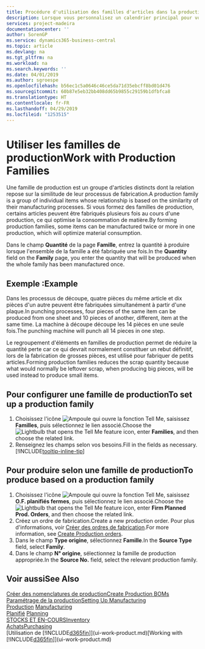 ```yaml
---
title: Procédure d'utilisation des familles d'articles dans la production | Microsoft Docs
description: Lorsque vous personnalisez un calendrier principal pour votre société ou pour l'un de ses partenaires commerciaux, votre tâche consiste essentiellement à modifier le statut des jours ouvrés et chômés.
services: project-madeira
documentationcenter: ''
author: SorenGP
ms.service: dynamics365-business-central
ms.topic: article
ms.devlang: na
ms.tgt_pltfrm: na
ms.workload: na
ms.search.keywords: ''
ms.date: 04/01/2019
ms.author: sgroespe
ms.openlocfilehash: b56ec1c5a0646c46ce5da71d35ebcff8bd01d476
ms.sourcegitcommit: 60b87e5eb32bb408dd65b9855c29159b1dfbfca8
ms.translationtype: HT
ms.contentlocale: fr-FR
ms.lasthandoff: 04/29/2019
ms.locfileid: "1253515"
---
```

# <a name="work-with-production-families"></a><span data-ttu-id="8c4ed-103">Utiliser les familles de production</span><span class="sxs-lookup"><span data-stu-id="8c4ed-103">Work with Production Families</span></span>
<span data-ttu-id="8c4ed-104">Une famille de production est un groupe d'articles distincts dont la relation repose sur la similitude de leur processus de fabrication.</span><span class="sxs-lookup"><span data-stu-id="8c4ed-104">A production family is a group of individual items whose relationship is based on the similarity of their manufacturing processes.</span></span> <span data-ttu-id="8c4ed-105">Si vous formez des familles de production, certains articles peuvent être fabriqués plusieurs fois au cours d'une production, ce qui optimise la consommation de matière.</span><span class="sxs-lookup"><span data-stu-id="8c4ed-105">By forming production families, some items can be manufactured twice or more in one production, which will optimize material consumption.</span></span>

<span data-ttu-id="8c4ed-106">Dans le champ **Quantité** de la page **Famille**, entrez la quantité à produire lorsque l'ensemble de la famille a été fabriquée une fois.</span><span class="sxs-lookup"><span data-stu-id="8c4ed-106">In the **Quantity** field on the **Family** page, you enter the quantity that will be produced when the whole family has been manufactured once.</span></span>

## <a name="example"></a><span data-ttu-id="8c4ed-107">Exemple :</span><span class="sxs-lookup"><span data-stu-id="8c4ed-107">Example</span></span>
<span data-ttu-id="8c4ed-108">Dans les processus de découpe, quatre pièces du même article et dix pièces d'un autre peuvent être fabriquées simultanément à partir d'une plaque.</span><span class="sxs-lookup"><span data-stu-id="8c4ed-108">In punching processes, four pieces of the same item can be produced from one sheet and 10 pieces of another, different, item at the same time.</span></span> <span data-ttu-id="8c4ed-109">La machine à découpe découpe les 14 pièces en une seule fois.</span><span class="sxs-lookup"><span data-stu-id="8c4ed-109">The punching machine will punch all 14 pieces in one step.</span></span>

<span data-ttu-id="8c4ed-110">Le regroupement d'éléments en familles de production permet de réduire la quantité perte car ce qui devrait normalement constituer un rebut définitif, lors de la fabrication de grosses pièces, est utilisé pour fabriquer de petits articles.</span><span class="sxs-lookup"><span data-stu-id="8c4ed-110">Forming production families reduces the scrap quantity because what would normally be leftover scrap, when producing big pieces, will be used instead to produce small items.</span></span>

## <a name="to-set-up-a-production-family"></a><span data-ttu-id="8c4ed-111">Pour configurer une famille de production</span><span class="sxs-lookup"><span data-stu-id="8c4ed-111">To set up a production family</span></span>
1. <span data-ttu-id="8c4ed-112">Choisissez l'icône ![Ampoule qui ouvre la fonction Tell Me](media/ui-search/search_small.png "Dites-moi ce que vous voulez faire"), saisissez **Familles**, puis sélectionnez le lien associé.</span><span class="sxs-lookup"><span data-stu-id="8c4ed-112">Choose the ![Lightbulb that opens the Tell Me feature](media/ui-search/search_small.png "Tell me what you want to do") icon, enter **Families**, and then choose the related link.</span></span>
2. <span data-ttu-id="8c4ed-113">Renseignez les champs selon vos besoins.</span><span class="sxs-lookup"><span data-stu-id="8c4ed-113">Fill in the fields as necessary.</span></span> [!INCLUDE[tooltip-inline-tip](includes/tooltip-inline-tip_md.md)]

## <a name="to-produce-based-on-a-production-family"></a><span data-ttu-id="8c4ed-114">Pour produire selon une famille de production</span><span class="sxs-lookup"><span data-stu-id="8c4ed-114">To produce based on a production family</span></span>
1. <span data-ttu-id="8c4ed-115">Choisissez l'icône ![Ampoule qui ouvre la fonction Tell Me](media/ui-search/search_small.png "Dites-moi ce que vous voulez faire"), saisissez **O.F. planifiés fermes**, puis sélectionnez le lien associé.</span><span class="sxs-lookup"><span data-stu-id="8c4ed-115">Choose the ![Lightbulb that opens the Tell Me feature](media/ui-search/search_small.png "Tell me what you want to do") icon, enter **Firm Planned Prod. Orders**, and then choose the related link.</span></span>
2. <span data-ttu-id="8c4ed-116">Créez un ordre de fabrication.</span><span class="sxs-lookup"><span data-stu-id="8c4ed-116">Create a new production order.</span></span> <span data-ttu-id="8c4ed-117">Pour plus d'informations, voir [Créer des ordres de fabrication](production-how-to-create-production-orders.md).</span><span class="sxs-lookup"><span data-stu-id="8c4ed-117">For more information, see [Create Production orders](production-how-to-create-production-orders.md).</span></span>
3. <span data-ttu-id="8c4ed-118">Dans le champ **Type origine**, sélectionnez **Famille**.</span><span class="sxs-lookup"><span data-stu-id="8c4ed-118">In the **Source Type** field, select **Family**.</span></span>  
4. <span data-ttu-id="8c4ed-119">Dans le champ **N° origine**, sélectionnez la famille de production appropriée.</span><span class="sxs-lookup"><span data-stu-id="8c4ed-119">In the **Source No.** field, select the relevant production family.</span></span>

## <a name="see-also"></a><span data-ttu-id="8c4ed-120">Voir aussi</span><span class="sxs-lookup"><span data-stu-id="8c4ed-120">See Also</span></span>
[<span data-ttu-id="8c4ed-121">Créer des nomenclatures de production</span><span class="sxs-lookup"><span data-stu-id="8c4ed-121">Create Production BOMs</span></span>](production-how-to-create-production-boms.md)  
[<span data-ttu-id="8c4ed-122">Paramétrage de la production</span><span class="sxs-lookup"><span data-stu-id="8c4ed-122">Setting Up Manufacturing</span></span>](production-configure-production-processes.md)  
<span data-ttu-id="8c4ed-123">[Production](production-manage-manufacturing.md)  </span><span class="sxs-lookup"><span data-stu-id="8c4ed-123">[Manufacturing](production-manage-manufacturing.md)  </span></span>  
<span data-ttu-id="8c4ed-124">[Planifié](production-planning.md) </span><span class="sxs-lookup"><span data-stu-id="8c4ed-124">[Planning](production-planning.md) </span></span>  
[<span data-ttu-id="8c4ed-125">STOCKS ET EN-COURS</span><span class="sxs-lookup"><span data-stu-id="8c4ed-125">Inventory</span></span>](inventory-manage-inventory.md)  
[<span data-ttu-id="8c4ed-126">Achats</span><span class="sxs-lookup"><span data-stu-id="8c4ed-126">Purchasing</span></span>](purchasing-manage-purchasing.md)  
<span data-ttu-id="8c4ed-127">[Utilisation de [!INCLUDE[d365fin](includes/d365fin_md.md)]](ui-work-product.md)</span><span class="sxs-lookup"><span data-stu-id="8c4ed-127">[Working with [!INCLUDE[d365fin](includes/d365fin_md.md)]](ui-work-product.md)</span></span>
